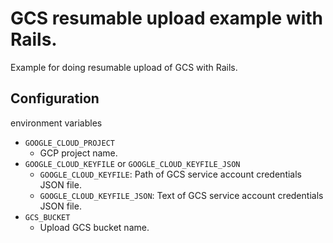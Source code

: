 # GCS resumable upload example with Rails.

Example for doing resumable upload of GCS with Rails.

## Configuration

environment variables

* `GOOGLE_CLOUD_PROJECT`
  * GCP project name.
* `GOOGLE_CLOUD_KEYFILE` or `GOOGLE_CLOUD_KEYFILE_JSON`
  * `GOOGLE_CLOUD_KEYFILE`: Path of GCS service account credentials JSON file.
  * `GOOGLE_CLOUD_KEYFILE_JSON`: Text of GCS service account credentials JSON file.
* `GCS_BUCKET`
  * Upload GCS bucket name.

